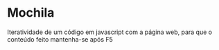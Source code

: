 # Mochila
Iteratividade de um código em javascript com a página web, para que o conteúdo feito mantenha-se após F5
